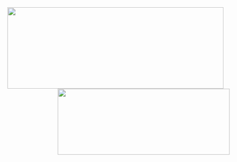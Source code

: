 <img height="185px" width="490px" align="top" src="https://github-readme-stats.vercel.app/api?username=GromRibeiro&show_icons=true&theme=transparent)"/>
<img height="150px" width="390px" align="right" src="https://github-readme-stats.vercel.app/api/top-langs/?username=GromRibeiro&layout=compact&theme=midnight-purple)](https://github.com/anuraghazra/github-readme-stats)"/>
